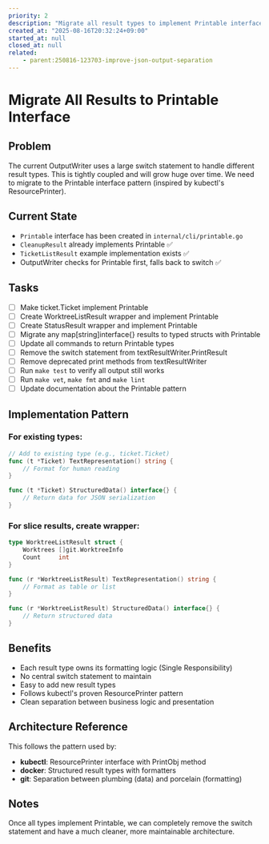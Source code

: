 ```yaml
---
priority: 2
description: "Migrate all result types to implement Printable interface to eliminate switch statement"
created_at: "2025-08-16T20:32:24+09:00"
started_at: null
closed_at: null
related:
    - parent:250816-123703-improve-json-output-separation
---
```


# Migrate All Results to Printable Interface

## Problem
The current OutputWriter uses a large switch statement to handle different result types. This is tightly coupled and will grow huge over time. We need to migrate to the Printable interface pattern (inspired by kubectl's ResourcePrinter).

## Current State
- `Printable` interface has been created in `internal/cli/printable.go`
- `CleanupResult` already implements Printable ✅
- `TicketListResult` example implementation exists ✅
- OutputWriter checks for Printable first, falls back to switch ✅

## Tasks
- [ ] Make ticket.Ticket implement Printable
- [ ] Create WorktreeListResult wrapper and implement Printable
- [ ] Create StatusResult wrapper and implement Printable
- [ ] Migrate any map[string]interface{} results to typed structs with Printable
- [ ] Update all commands to return Printable types
- [ ] Remove the switch statement from textResultWriter.PrintResult
- [ ] Remove deprecated print methods from textResultWriter
- [ ] Run `make test` to verify all output still works
- [ ] Run `make vet`, `make fmt` and `make lint`
- [ ] Update documentation about the Printable pattern

## Implementation Pattern

### For existing types:
```go
// Add to existing type (e.g., ticket.Ticket)
func (t *Ticket) TextRepresentation() string {
    // Format for human reading
}

func (t *Ticket) StructuredData() interface{} {
    // Return data for JSON serialization
}
```

### For slice results, create wrapper:
```go
type WorktreeListResult struct {
    Worktrees []git.WorktreeInfo
    Count     int
}

func (r *WorktreeListResult) TextRepresentation() string {
    // Format as table or list
}

func (r *WorktreeListResult) StructuredData() interface{} {
    // Return structured data
}
```

## Benefits
- Each result type owns its formatting logic (Single Responsibility)
- No central switch statement to maintain
- Easy to add new result types
- Follows kubectl's proven ResourcePrinter pattern
- Clean separation between business logic and presentation

## Architecture Reference
This follows the pattern used by:
- **kubectl**: ResourcePrinter interface with PrintObj method
- **docker**: Structured result types with formatters
- **git**: Separation between plumbing (data) and porcelain (formatting)

## Notes
Once all types implement Printable, we can completely remove the switch statement and have a much cleaner, more maintainable architecture.